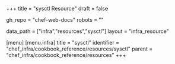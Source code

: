 +++
title = "sysctl Resource"
draft = false

gh_repo = "chef-web-docs"
robots = ""

data_path = ["infra","resources","sysctl"]
layout = "infra_resource"


[menu]
  [menu.infra]
    title = "sysctl"
    identifier = "chef_infra/cookbook_reference/resources/sysctl"
    parent = "chef_infra/cookbook_reference/resources"
+++

<!-- The contents of this page are automatically generated from the sysctl.yaml file in the data directory. -->
<!-- To suggest a change, edit the https://github.com/chef/chef/blob/master/lib/chef/resource/sysctl.rb file
      and submit a pull request to the https://github.com/chef/chef repository. -->
